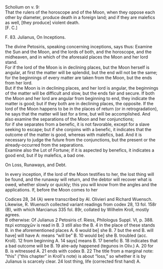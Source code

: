 Scholium on v. 9:  
That the rulers of the horoscope and of the Moon, when they oppose each other by diameter, produce death in a foreign land; and if they are malefics as well, [they produce] violent death.  
[F. C.]

F. 83. Julianus, On Inceptions.

The divine Petosiris, speaking concerning inceptions, says thus: Examine the Sun and the Moon, and the lords of both, and the horoscope, and the midheaven, and in which of the aforesaid places the Moon and her lord stand.  
For if the lord of the Moon is in declining places, but the Moon herself is angular, at first the matter will be splendid, but the end will not be the same; for the beginnings of every matter are taken from the Moon, but the ends from her lord.  
But if the Moon is in declining places, and her lord is angular, the beginnings of the matter will be difficult and slow, but the ends fair and secure. If both the Moon and her lord are angular from beginning to end, they indicate the matter is good; but if they both are in declining places, the opposite. If the lord of the Moon happens to be in the places of return (or in retrogradation), he says that the matter will last for a time, but will be accomplished. And also examine the separations of the Moon and her conjunctions;  
for if she separates from a benefic, it is not favorable, except for a slave seeking to escape; but if she conjoins with a benefic, it indicates that the outcome of the matter is good, whereas with malefics, bad. And it is necessary to judge the future from the conjunctions, but the present or the already-occurred from the separations.  
Examine also the Lot of Fortune; if it is aspected by benefics, it indicates a good end, but if by malefics, a bad one.

On Loss, Runaways, and Debt.

In every inception, if the lord of the Moon testifies to her, the lost thing will be found, and the runaway will return, and the debtor will recover what is owed, whether slowly or quickly; this you will know from the angles and the applications. If, before the Moon comes to her

Codices 28, 34 (A) were transcribed by Al. Olivieri and Richard Wuensch. Likewise, R. Wuensch collected variant readings from codex 28, 13 fol. 158r (B), with which Marcianus 335 fol. 89r, collated by Wilhelm Kroll, mostly agrees.  
B otherwise: Of Julianus 2 Petosiris cf. Riess, Philologus Suppl. VI, p. 388. περὶ καταρχῶν is read in B. 3 still also the B. 4 in the place of these stands B. in the aforementioned places A. 6 would be] she B. 7 but the end B. will have] will have A: means “will be” B. 10 would be] she B. troubled (acc. Kroll). 12 from beginning A. 14 says] means B. 17 benefic B. 18 indicates that a bad outcome will be B. 19 alre-ady happened (tegunos in Oliv.) A. 20 for B. is witnessed A. 21 ends with codex B. 22 The title from a marginal note: "this" ("this chapter" in Kroll's note) is about “loss,” so whether it is by Julianus is scarcely clear. 24 lost thing, life (corrected first hand) A.